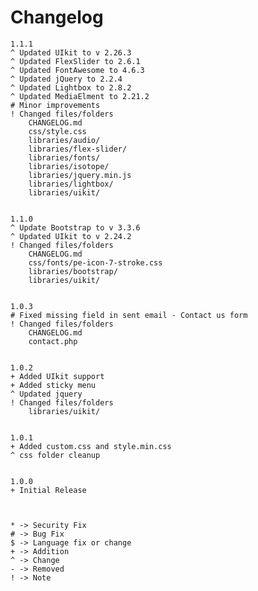 # Changelog

	1.1.1
	^ Updated UIkit to v 2.26.3
	^ Updated FlexSlider to 2.6.1
	^ Updated FontAwesome to 4.6.3
	^ Updated jQuery to 2.2.4
	^ Updated Lightbox to 2.8.2
	^ Updated MediaElment to 2.21.2
	# Minor improvements
	! Changed files/folders
		CHANGELOG.md
		css/style.css
		libraries/audio/
		libraries/flex-slider/
		libraries/fonts/
		libraries/isotope/
		libraries/jquery.min.js
		libraries/lightbox/
		libraries/uikit/


	1.1.0
	^ Update Bootstrap to v 3.3.6
	^ Updated UIkit to v 2.24.2
	! Changed files/folders
		CHANGELOG.md
		css/fonts/pe-icon-7-stroke.css
		libraries/bootstrap/
		libraries/uikit/


	1.0.3
	# Fixed missing field in sent email - Contact us form
	! Changed files/folders
		CHANGELOG.md
		contact.php
	

	1.0.2
	+ Added UIkit support
	+ Added sticky menu
	^ Updated jquery
	! Changed files/folders
		libraries/uikit/


	1.0.1
	+ Added custom.css and style.min.css
	^ css folder cleanup
	

	1.0.0
	+ Initial Release



	* -> Security Fix
	# -> Bug Fix
	$ -> Language fix or change
	+ -> Addition
	^ -> Change
	- -> Removed
	! -> Note
